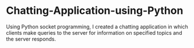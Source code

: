 # Chatting-Application-using-Python
Using Python socket programming, I created a chatting application in which clients make queries to the server for information on specified topics and the server responds.
